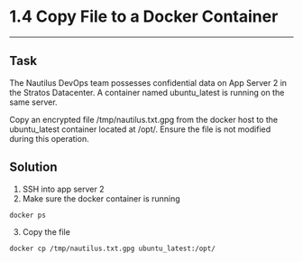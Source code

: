 # 1.4 Copy File to a Docker Container
---
## Task
The Nautilus DevOps team possesses confidential data on App Server 2 in the Stratos Datacenter. A container named ubuntu_latest is running on the same server.

Copy an encrypted file /tmp/nautilus.txt.gpg from the docker host to the ubuntu_latest container located at /opt/. Ensure the file is not modified during this operation.
## Solution
1. SSH into app server 2
2. Make sure the docker container is running
```bash
docker ps
```
3. Copy the file
```bash
docker cp /tmp/nautilus.txt.gpg ubuntu_latest:/opt/
```
